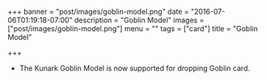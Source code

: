 +++
banner = "post/images/goblin-model.png"
date = "2016-07-06T01:19:18-07:00"
description = "Goblin Model"
images = ["post/images/goblin-model.png"]
menu = ""
tags = ["card"]
title = "Goblin Model"

+++
* The Kunark Goblin Model is now supported for dropping Goblin card.
<!--more-->